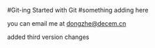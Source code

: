 #Git-ing Started with Git
#something adding here

you can email me at dongzhe@decem.cn

added third version changes